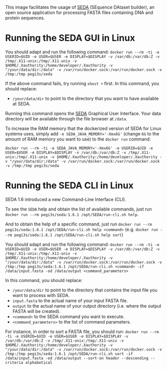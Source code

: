 This image facilitates the usage of [SEDA](https://www.sing-group.org/seda/) (SEquence DAtaset builder), an open source application for processing FASTA files containing DNA and protein sequences.

# Running the SEDA GUI in Linux

You should adapt and run the following command: `docker run --rm -ti -e USERID=$UID -e USER=$USER -e DISPLAY=$DISPLAY -v /var/db:/var/db:Z -v /tmp/.X11-unix:/tmp/.X11-unix -v $HOME/.Xauthority:/home/developer/.Xauthority -v "/your/data/dir:/data" -v /var/run/docker.sock:/var/run/docker.sock -v /tmp:/tmp pegi3s/seda`

If the above command fails, try running `xhost +` first. In this command, you should replace:
- `/your/data/dir` to point to the directory that you want to have available at SEDA.

Running this command opens the [SEDA](http://sing-group.org/seda/) Graphical User Interface. Your data directory will be available through the file browser at `/data`.

To increase the RAM memory that the dockerized version of SEDA for Linux systems uses, simply add `-e SEDA_JAVA_MEMORY='-Xmx6G'` (change `6G` to the amount of RAM memory you want to use) to the `docker run` command:

`docker run --rm -ti -e SEDA_JAVA_MEMORY='-Xmx6G' -e USERID=$UID -e USER=$USER -e DISPLAY=$DISPLAY -v /var/db:/var/db:Z -v /tmp/.X11-unix:/tmp/.X11-unix -v $HOME/.Xauthority:/home/developer/.Xauthority -v "/your/data/dir:/data" -v /var/run/docker.sock:/var/run/docker.sock -v /tmp:/tmp pegi3s/seda`

# Running the SEDA CLI in Linux

SEDA 1.6 introduced a new Command-Line Interface (CLI).

To see the `SEDA` help and obtain the list of available commands, just run `docker run --rm pegi3s/seda:1.6.1 /opt/SEDA/run-cli.sh help`.

And to obtain the help of a specific command, just run  `docker run --rm pegi3s/seda:1.6.1 /opt/SEDA/run-cli.sh help <command>` (e.g. `docker run --rm pegi3s/seda:1.6.1 /opt/SEDA/run-cli.sh help sort`)

You should adapt and run the following command: `docker run --rm -ti -e USERID=$UID -e USER=$USER -e DISPLAY=$DISPLAY -v /var/db:/var/db:Z -v /tmp/.X11-unix:/tmp/.X11-unix -v $HOME/.Xauthority:/home/developer/.Xauthority -v "/your/data/dir:/data" -v /var/run/docker.sock:/var/run/docker.sock -v /tmp:/tmp pegi3s/seda:1.6.1 /opt/SEDA/run-cli.sh <command> -if /data/input.fasta -od /data/output <command_parameters>`

In this command, you should replace:
- `/your/data/dir` to point to the directory that contains the input file you want to process with SEDA.
- `input.fasta` to the actual name of your input FASTA file.
- `output` to the actual name of your output directory (i.e. where the output FASTA will be created).
- `<command>` to the SEDA command you want to execute.
- `<command_parameters>` to the list of command parameters.

For instance, in order to sort a FASTA file, you should run: `docker run --rm -ti -e USERID=$UID -e USER=$USER -e DISPLAY=$DISPLAY -v /var/db:/var/db:Z -v /tmp/.X11-unix:/tmp/.X11-unix -v $HOME/.Xauthority:/home/developer/.Xauthority -v "/your/data/dir:/data" -v /var/run/docker.sock:/var/run/docker.sock -v /tmp:/tmp pegi3s/seda:1.6.1 /opt/SEDA/run-cli.sh sort -if /data/input.fasta -od /data/output --sort-on header --descending --criteria alphabetical`
